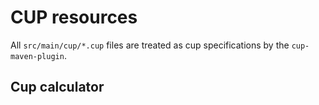 <!--
  Copyright 2023, Gerwin Klein, Régis Décamps, Steve Rowe
  SPDX-License-Identifier: CC-BY-SA-4.0
-->

# CUP resources

All `src/main/cup/*.cup` files are treated as cup specifications
by the `cup-maven-plugin`.

## Cup calculator
